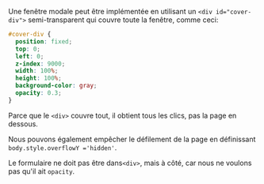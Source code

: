 Une fenêtre modale peut être implémentée en utilisant un `<div id="cover-div">` semi-transparent qui couvre toute la fenêtre, comme ceci:

```css
#cover-div {
  position: fixed;
  top: 0;
  left: 0;
  z-index: 9000;
  width: 100%;
  height: 100%;
  background-color: gray;
  opacity: 0.3;
}
```

Parce que le `<div>` couvre tout, il obtient tous les clics, pas la page en dessous.

Nous pouvons également empêcher le défilement de la page en définissant `body.style.overflowY ='hidden'`.

Le formulaire ne doit pas être dans`<div>`, mais à côté, car nous ne voulons pas qu'il ait `opacity`.
